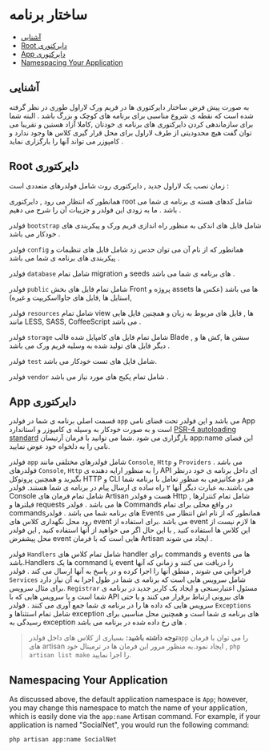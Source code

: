 # ساختار برنامه

- [آشنایی](#introduction)
- [Root  دایرکتوری ](#the-root-directory)
- [App دایرکتوری ](#the-app-directory)
- [Namespacing Your Application](#namespacing-your-application)

<a name="introduction"></a>
## آشنایی

به صورت پیش فرض ساختار دایرکتوری ها در فریم ورک لاراول طوری در نظر گرفته شده است که نقطه ی شروع مناسبی برای برنامه های کوچک و بزرگ باشد . البته شما برای سازماندهی کردن دایرکتوری های برنامه ی خودتان ,کاملا آزاد هستین و تقریبا می توان گفت هیچ محدودیتی از طرف لاراول برای محل قرار گیری کلاس ها وجود ندارد و کامپوزر می تواند آنها را بارگزاری نماید .



<a name="the-root-directory"></a>
## Root  دایرکتوری 

 زمان نصب یک لاراول جدید , دایرکتوری روت شامل فولدرهای متعددی است : 


همانطور که انتظار می رود , دایرکتوری root شامل کدهای هسته ی برنامه ی شما می باشد .  ما به زودی این فولدر و جزییات آن را شرح می دهیم . 

فولدر `bootstrap`  شامل فایل های اندکی به منظور راه اندازی فریم ورک و پیکربندی های خودکار می باشد .


فولدر  `config` همانطور که از نام آن می توان حدس زد شامل فایل های تنظیمات و پیکربندی های برنامه ی شما می باشد .


فولدر `database` شامل تمام migration  و seeds های برنامه ی شما می باشد .

فولدر `public` شامل تمام فایل های بخش Front پروژه و assets  ها می باشد (عکس ها ,استایل ها ,فایل های جاوااسکریپت و غیره)

فولدر `resources` شامل تمام view ها , فایل های مربوط به زبان و همچنین فایل هایی مانند LESS, SASS, CoffeeScript می باشد .

فولدر `storage` شامل تمام فایل های کامپایل شده قالب Blade  , سشن ها ,کش ها و دیگر فایل های تولید شده به وسلیه فریم ورک می باشد .

فولدر `test` شامل فایل های تست خودکار می باشد.

فولدر `vendor` شامل  تمام پکیج های مورد نیاز می باشد .

<a name="the-app-directory"></a>
## App دایرکتوری 

قسمت اصلی برنامه ی شما در فولدر `app` می باشد و این فولدر تحت فضای نامی App است و به صورت خودکار به وسیله ی کامپوزر و استاندارد  [PSR-4 autoloading standard](http://www.php-fig.org/psr/psr-4/) بارگزاری می شود .شما می توانید با فرمان آرتیسان app:name این فضای نامی را به دلخواه خود عوض نمایید.

فولدر `app` شامل فولدرهای مختلفی مانند `Console`, `Http` و `Providers` می باشد  . فولدرهای `Console`, `Http` را به منظور ارایه دهنده ی API ای داخل برنامه ی خود درنظر بگیرید و همچنین پروتوکل HTTP و CLI هر دو مکانیزمی به منظور تعامل با برنامه شما می باشند.به عبارت دیگر آنها ۲ راه ساده ی ارسال پیام در برنامه ی شما هستند.
فولدر Console شامل تمام فرمان های Artisan هست و فولدر Http شامل تمام کنترلرها , فیلترها و requests ها می باشد .
فولدر Commands در واقع محلی برای تمام commandsهای برنامه شما می باشد .
فولدر Events همانطور که از نام اش انتظار می رود محل نگهداری کلاس های event می باشد .برای استفاده از event ها لازم نیست از این کلاس ها استفاده کنید , با این حال اگر می خواهید از آنها استفاده کنید , این فولدر محل پیشفرض event هایی است که با فرمان Artisan ایجاد می شوند .

فولدر `Handlers` شامل تمام کلاس های handler برای commands و events ها می باشد.Handlers ها یک command یا event را دریافت می کنند و زمانی که آنها فراخوانی می شوند , منطق آنها را اجرا کرده و در پاسخ به آنها ارسال می کند .
فولدر `Services` شامل سرویس هایی است که برنامه ی شما در طول اجرا به آن نیاز دارد .برای مثال سرویس `Registrar` مسئول اعتبارسنجی  و ایجاد یک کاربر جدید در برنامه ی شما است  و یا سرویس هایی که با API های بیرونی ارتباط برقرار می کنند و یا حتی سرویس هایی که داده ها را در برنامه ی شما جمع آوری می کنند  .
فولدر `Exceptions` شامل تمام استثناها و exception های برنامه ی شما است و همچنین محل مناسبی برای رسیدگی به exception های رخ داده شده در برنامه می باشد .

> **توجه داشته باشید:** بسیاری از کلاس های داخل فولدر`app` را می توان با فرمان های artisan ایجاد نمود.به منظور مرور این فرمان ها در ترمینال خود ,   `php artisan list make` را اجرا نمایید.

<a name="namespacing-your-application"></a>
## Namespacing Your Application

As discussed above, the default application namespace is `App`; however, you may change this namespace to match the name of your application, which is easily done via the `app:name` Artisan command. For example, if your application is named "SocialNet", you would run the following command:

	php artisan app:name SocialNet
